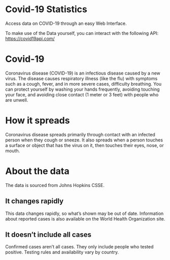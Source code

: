 # Covid-19 Statistics

Access data on COVID-19 through an easy Web Interface.

To make use of the Data yourself, you can interact with the following API: <https://covid19api.com/>

# Covid-19

Coronavirus disease (COVID-19) is an infectious disease caused by a new virus.
The disease causes respiratory illness (like the flu) with symptoms such as a cough, fever, and in more severe cases, difficulty breathing. You can protect yourself by washing your hands frequently, avoiding touching your face, and avoiding close contact (1 meter or 3 feet) with people who are unwell.

# How it spreads

Coronavirus disease spreads primarily through contact with an infected person when they cough or sneeze. It also spreads when a person touches a surface or object that has the virus on it, then touches their eyes, nose, or mouth.

# About the data

The data is sourced from Johns Hopkins CSSE.

## It changes rapidly

This data changes rapidly, so what’s shown may be out of date. Information about reported cases is also available on the World Health Organization site.

## It doesn’t include all cases

Confirmed cases aren’t all cases. They only include people who tested positive. Testing rules and availability vary by country.
